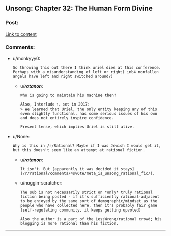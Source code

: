 ## Unsong: Chapter 32: The Human Form Divine

### Post:

[Link to content](http://unsongbook.com/chapter-32-the-human-form-divine/)

### Comments:

- u/monkyyy0:
  ```
  So throwing this out there I think uriel dies at this conference. Perhaps with a misunderstanding of left or right( inb4 nonfallen angels have left and right switched around?)
  ```

  - u/___ratanon___:
    ```
    Who is going to maintain his machine then?

    Also, Interlude ו, set in 2017:
    > We learned that Uriel, the only entity keeping any of this even slightly functional, has some serious issues of his own and does not entirely inspire confidence.

    Present tense, which implies Uriel is still alive.
    ```

- u/None:
  ```
  Why is this in /r/Rational? Maybe if I was Jewish I would get it, but this doesn't seem like an attempt at rational fiction.
  ```

  - u/___ratanon___:
    ```
    It isn't. But [apparently it was decided it stays](/r/rational/comments/4sv6te/meta_is_unsong_rational_fic/).
    ```

  - u/noggin-scratcher:
    ```
    The sub is not necessarily strict on *only* truly rational fiction being posted - if it's sufficiently rational-adjacent to be enjoyed by the same sort of demographic/mindset as the people who have collected here, then it's probably fair game (self-regulating community, it keeps getting upvoted)

    Also the author is a part of the LessWrong/rational crowd; his blogging is more rational than his fiction.
    ```

---

